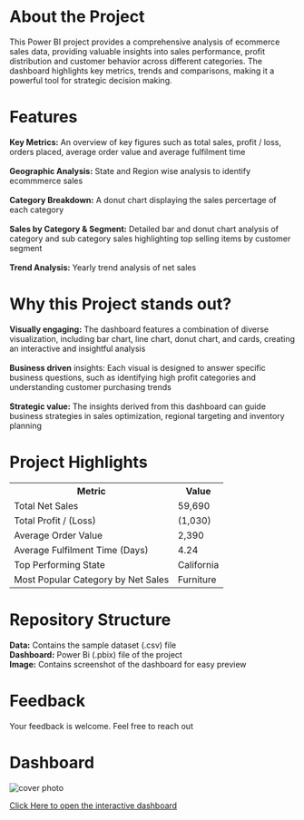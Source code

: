 # About the Project
This Power BI project provides a comprehensive analysis of ecommerce sales data, providing valuable insights into sales performance, profit distribution and customer behavior across different categories. The dashboard highlights key metrics, trends and comparisons, making it a powerful tool for strategic decision making.

# Features
**Key Metrics:** An overview of key figures such as total sales, profit / loss, orders placed, average order value and average fulfilment time </br></br>
**Geographic Analysis:** State and Region wise analysis to identify ecommmerce sales </br></br>
**Category Breakdown:** A donut chart displaying the sales percertage of each category </br></br>
**Sales by Category & Segment:** Detailed bar and donut chart analysis of category and sub category sales highlighting top selling items by customer segment </br></br>
**Trend Analysis:** Yearly trend analysis of net sales

# Why this Project stands out?
**Visually engaging:** The dashboard features a combination of diverse visualization, including bar chart, line chart, donut chart, and cards, creating an interactive and insightful analysis </br></br>
**Business driven** insights: Each visual is designed to answer specific business questions, such as identifying high profit categories and understanding customer purchasing trends </br></br>
**Strategic value:** The insights derived from this dashboard can guide business strategies in sales optimization, regional targeting and inventory planning


# Project Highlights
<table>
  <tr>
    <th>Metric</th>
    <th>Value</th>
  </tr>
  <tr>
    <td>Total Net Sales</td>
    <td>59,690</td>
  </tr>
  <tr>
    <td>Total Profit / (Loss)</td>
    <td>(1,030)</td>
  </tr>
  <tr>
    <td>Average Order Value</td>
    <td>2,390</td>
  </tr>
  <tr>
    <td>Average Fulfilment Time (Days)</td>
    <td>4.24</td>
  </tr>
  <tr>
    <td>Top Performing State</td>
    <td>California</td>
  </tr>
  <tr>
    <td>Most Popular Category by Net Sales</td>
    <td>Furniture</td>
  </tr>
</table>

# Repository Structure
**Data:** Contains the sample dataset (.csv) file</br>
**Dashboard:** Power Bi (.pbix) file of the project</br>
**Image:** Contains screenshot of the dashboard for easy preview

# Feedback
Your feedback is welcome. Feel free to reach out

# Dashboard
![cover photo](https://github.com/user-attachments/assets/ec377f38-d23d-471a-b5c3-99267edded00)

<a href="https://app.powerbi.com/view?r=eyJrIjoiYTcwYWY1MWEtNjlmMi00MTNlLWE4ZmQtMGQwNzQ3MjZmMWQ0IiwidCI6ImRmODY3OWNkLWE4MGUtNDVkOC05OWFjLWM4M2VkN2ZmOTVhMCJ9" target="_blank">Click Here to open the interactive dashboard</a>

